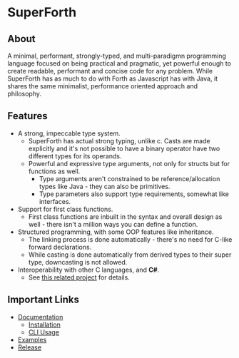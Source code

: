 # SuperForth
## About
A minimal, performant, strongly-typed, and multi-paradigmn programming language focused on being practical and pragmatic, yet powerful enough to create readable, performant and concise code for any problem. While SuperForth has as much to do with Forth as Javascript has with Java, it shares the same minimalist, performance oriented approach and philosophy. 

## Features
* A strong, impeccable type system.
  * SuperForth has actual strong typing, unlike c. Casts are made explicitly and it's not possible to have a binary operator have two different types for its operands.
  * Powerful and expressive type arguments, not only for structs but for functions as well. 
    * Type arguments aren't constrained to be reference/allocation types like Java - they can also be primitives.
    * Type parameters also support type requirements, somewhat like interfaces.
* Support for first class functions.
  * First class functions are inbuilt in the syntax and overall design as well - there isn't a million ways you can define a function. 
* Structured programming, with some OOP features like inheritance. 
  * The linking process is done automatically - there's no need for C-like forward declarations.
  * While casting is done automatically from derived types to their super type, downcasting is not allowed. 
* Interoperability with other C languages, and **C#**.
  * See [this related project](https://github.com/TheRealMichaelWang/superforthcsharp) for details.

## Important Links
* [Documentation](https://github.com/TheRealMichaelWang/superforth/wiki)
  * [Installation](https://github.com/TheRealMichaelWang/superforth/wiki/Installation)
  * [CLI Usage](https://github.com/TheRealMichaelWang/superforth/wiki/Command-Line-Usage)
* [Examples](https://github.com/TheRealMichaelWang/superforth/tree/main/examples)
* [Release](https://github.com/TheRealMichaelWang/superforth/releases/tag/0.1)
